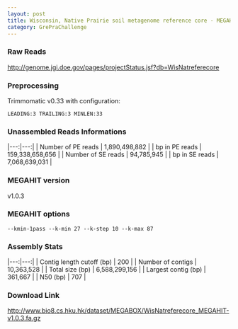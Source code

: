 ```yaml
---
layout: post
title: Wisconsin, Native Prairie soil metagenome reference core - MEGAHIT v1.0.3
category: GrePraChallenge
---
```


### Raw Reads

http://genome.jgi.doe.gov/pages/projectStatus.jsf?db=WisNatreferecore

### Preprocessing

Trimmomatic v0.33 with configuration:

`LEADING:3 TRAILING:3 MINLEN:33`

### Unassembled Reads Informations

|---:|---:|
| Number of PE reads | 1,890,498,882 |
| bp in PE reads | 159,338,658,656 |
| Number of SE reads | 94,785,945 |
| bp in SE reads | 7,068,639,031 |

### MEGAHIT version

v1.0.3

### MEGAHIT options

`--kmin-1pass --k-min 27 --k-step 10 --k-max 87`

### Assembly Stats

|---:|---:|
| Contig length cutoff (bp) | 200 |
| Number of contigs | 10,363,528 |
| Total size (bp) | 6,588,299,156 |
| Largest contig (bp) | 361,667 |
| N50 (bp) | 707 |

### Download Link

http://www.bio8.cs.hku.hk/dataset/MEGABOX/WisNatreferecore_MEGAHIT-v1.0.3.fa.gz